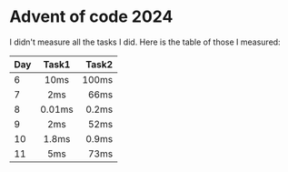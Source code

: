 # Advent of code 2024

I didn't measure all the tasks I did. Here is the table of those I measured:

| Day | Task1  | Task2 |
|-----|:------:|------:|
| 6   |  10ms  | 100ms |
| 7   |  2ms   |  66ms |
| 8   | 0.01ms | 0.2ms |
| 9   |  2ms   |  52ms |
| 10  | 1.8ms  | 0.9ms |
| 11  |  5ms   |  73ms |

